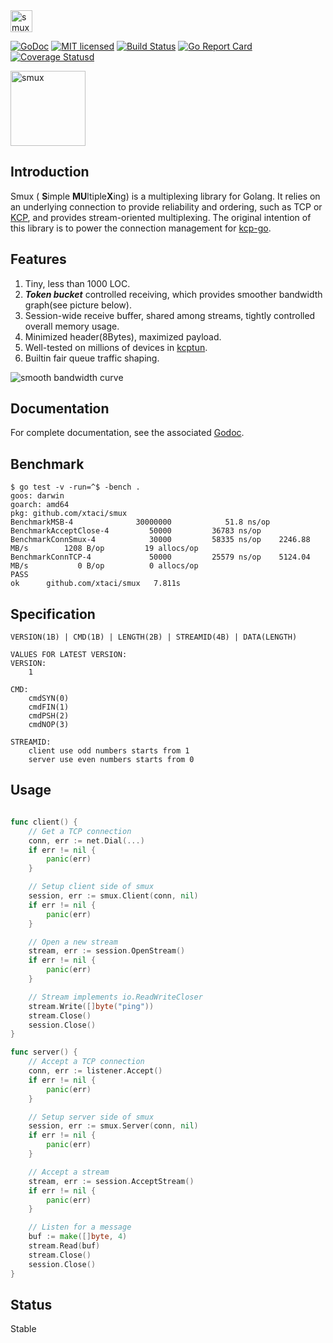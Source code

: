 <img src="smux.png" alt="smux" height="35px" />

[![GoDoc][1]][2] [![MIT licensed][3]][4] [![Build Status][5]][6] [![Go Report Card][7]][8] [![Coverage Statusd][9]][10]

<img src="mux.jpg" alt="smux" height="120px" /> 

[1]: https://godoc.org/github.com/xtaci/smux?status.svg
[2]: https://godoc.org/github.com/xtaci/smux
[3]: https://img.shields.io/badge/license-MIT-blue.svg
[4]: LICENSE
[5]: https://travis-ci.org/xtaci/smux.svg?branch=master
[6]: https://travis-ci.org/xtaci/smux
[7]: https://goreportcard.com/badge/github.com/xtaci/smux
[8]: https://goreportcard.com/report/github.com/xtaci/smux
[9]: https://codecov.io/gh/xtaci/smux/branch/master/graph/badge.svg
[10]: https://codecov.io/gh/xtaci/smux

## Introduction

Smux ( **S**imple **MU**ltiple**X**ing) is a multiplexing library for Golang. It relies on an underlying connection to provide reliability and ordering, such as TCP or [KCP](https://github.com/xtaci/kcp-go), and provides stream-oriented multiplexing. The original intention of this library is to power the connection management for [kcp-go](https://github.com/xtaci/kcp-go).

## Features

1. Tiny, less than 1000 LOC.
2. ***Token bucket*** controlled receiving, which provides smoother bandwidth graph(see picture below).
3. Session-wide receive buffer, shared among streams, tightly controlled overall memory usage.
4. Minimized header(8Bytes), maximized payload. 
5. Well-tested on millions of devices in [kcptun](https://github.com/xtaci/kcptun).
6. Builtin fair queue traffic shaping.

![smooth bandwidth curve](curve.jpg)

## Documentation

For complete documentation, see the associated [Godoc](https://godoc.org/github.com/xtaci/smux).

## Benchmark
```
$ go test -v -run=^$ -bench .
goos: darwin
goarch: amd64
pkg: github.com/xtaci/smux
BenchmarkMSB-4           	30000000	        51.8 ns/op
BenchmarkAcceptClose-4   	   50000	     36783 ns/op
BenchmarkConnSmux-4      	   30000	     58335 ns/op	2246.88 MB/s	    1208 B/op	      19 allocs/op
BenchmarkConnTCP-4       	   50000	     25579 ns/op	5124.04 MB/s	       0 B/op	       0 allocs/op
PASS
ok  	github.com/xtaci/smux	7.811s
```

## Specification

```
VERSION(1B) | CMD(1B) | LENGTH(2B) | STREAMID(4B) | DATA(LENGTH)  

VALUES FOR LATEST VERSION:
VERSION:
    1
    
CMD:
    cmdSYN(0)
    cmdFIN(1)
    cmdPSH(2)
    cmdNOP(3)
    
STREAMID:
    client use odd numbers starts from 1
    server use even numbers starts from 0
```

## Usage

```go

func client() {
    // Get a TCP connection
    conn, err := net.Dial(...)
    if err != nil {
        panic(err)
    }

    // Setup client side of smux
    session, err := smux.Client(conn, nil)
    if err != nil {
        panic(err)
    }

    // Open a new stream
    stream, err := session.OpenStream()
    if err != nil {
        panic(err)
    }

    // Stream implements io.ReadWriteCloser
    stream.Write([]byte("ping"))
    stream.Close()
    session.Close()
}

func server() {
    // Accept a TCP connection
    conn, err := listener.Accept()
    if err != nil {
        panic(err)
    }

    // Setup server side of smux
    session, err := smux.Server(conn, nil)
    if err != nil {
        panic(err)
    }

    // Accept a stream
    stream, err := session.AcceptStream()
    if err != nil {
        panic(err)
    }

    // Listen for a message
    buf := make([]byte, 4)
    stream.Read(buf)
    stream.Close()
    session.Close()
}

```

## Status

Stable
